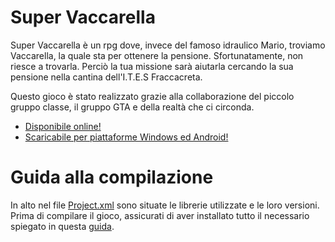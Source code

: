 # **Super Vaccarella**
Super Vaccarella è un rpg dove, invece del famoso idraulico Mario, troviamo Vaccarella, la quale sta per ottenere la pensione.
Sfortunatamente, non riesce a trovarla. Perciò la tua missione sarà aiutarla cercando la sua pensione nella cantina dell'I.T.E.S Fraccacreta.

Questo gioco è stato realizzato grazie alla collaborazione del piccolo gruppo classe, il gruppo GTA e della realtà che ci circonda.

- [Disponibile online!](https://ronyxdumb.github.io/Super-Vaccarella-HTML5.github.io/)
- [Scaricabile per piattaforme Windows ed Android!](https://github.com/RonyxDumb/Super-Vaccarella/releases/)

# **Guida alla compilazione**
In alto nel file [Project.xml](https://github.com/RonyxDumb/Super-Vaccarella/blob/main/Project.xml) sono situate le librerie utilizzate e le loro versioni.
Prima di compilare il gioco, assicurati di aver installato tutto il necessario spiegato in questa [guida](https://github.com/RonyxDumb/HaxeFlixel-Tutorial-Italiano).
